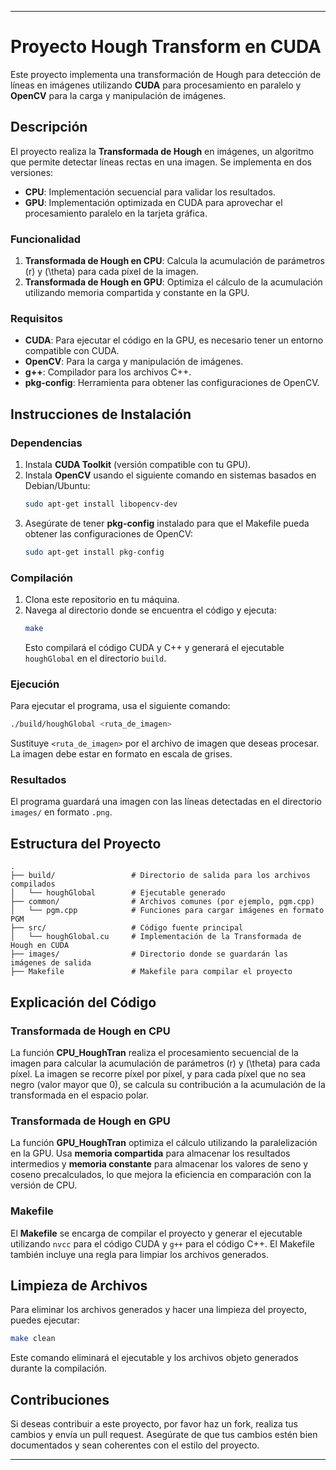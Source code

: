 
---

# Proyecto Hough Transform en CUDA

Este proyecto implementa una transformación de Hough para detección de líneas en imágenes utilizando **CUDA** para procesamiento en paralelo y **OpenCV** para la carga y manipulación de imágenes.

## Descripción

El proyecto realiza la **Transformada de Hough** en imágenes, un algoritmo que permite detectar líneas rectas en una imagen. Se implementa en dos versiones:

- **CPU**: Implementación secuencial para validar los resultados.
- **GPU**: Implementación optimizada en CUDA para aprovechar el procesamiento paralelo en la tarjeta gráfica.

### Funcionalidad

1. **Transformada de Hough en CPU**: Calcula la acumulación de parámetros \(r\) y \(\theta\) para cada píxel de la imagen.
2. **Transformada de Hough en GPU**: Optimiza el cálculo de la acumulación utilizando memoria compartida y constante en la GPU.

### Requisitos

- **CUDA**: Para ejecutar el código en la GPU, es necesario tener un entorno compatible con CUDA.
- **OpenCV**: Para la carga y manipulación de imágenes.
- **g++**: Compilador para los archivos C++.
- **pkg-config**: Herramienta para obtener las configuraciones de OpenCV.

## Instrucciones de Instalación

### Dependencias

1. Instala **CUDA Toolkit** (versión compatible con tu GPU).
2. Instala **OpenCV** usando el siguiente comando en sistemas basados en Debian/Ubuntu:
   ```bash
   sudo apt-get install libopencv-dev
   ```
3. Asegúrate de tener **pkg-config** instalado para que el Makefile pueda obtener las configuraciones de OpenCV:
   ```bash
   sudo apt-get install pkg-config
   ```

### Compilación

1. Clona este repositorio en tu máquina.
2. Navega al directorio donde se encuentra el código y ejecuta:
   ```bash
   make
   ```
   Esto compilará el código CUDA y C++ y generará el ejecutable `houghGlobal` en el directorio `build`.

### Ejecución

Para ejecutar el programa, usa el siguiente comando:

```bash
./build/houghGlobal <ruta_de_imagen>
```

Sustituye `<ruta_de_imagen>` por el archivo de imagen que deseas procesar. La imagen debe estar en formato en escala de grises.

### Resultados

El programa guardará una imagen con las líneas detectadas en el directorio `images/` en formato `.png`.

## Estructura del Proyecto

```
.
├── build/                 # Directorio de salida para los archivos compilados
│   └── houghGlobal        # Ejecutable generado
├── common/                # Archivos comunes (por ejemplo, pgm.cpp)
│   └── pgm.cpp            # Funciones para cargar imágenes en formato PGM
├── src/                   # Código fuente principal
│   └── houghGlobal.cu     # Implementación de la Transformada de Hough en CUDA
├── images/                # Directorio donde se guardarán las imágenes de salida
├── Makefile               # Makefile para compilar el proyecto
```

## Explicación del Código

### Transformada de Hough en CPU

La función **CPU_HoughTran** realiza el procesamiento secuencial de la imagen para calcular la acumulación de parámetros \(r\) y \(\theta\) para cada píxel. La imagen se recorre píxel por píxel, y para cada píxel que no sea negro (valor mayor que 0), se calcula su contribución a la acumulación de la transformada en el espacio polar.

### Transformada de Hough en GPU

La función **GPU_HoughTran** optimiza el cálculo utilizando la paralelización en la GPU. Usa **memoria compartida** para almacenar los resultados intermedios y **memoria constante** para almacenar los valores de seno y coseno precalculados, lo que mejora la eficiencia en comparación con la versión de CPU.

### Makefile

El **Makefile** se encarga de compilar el proyecto y generar el ejecutable utilizando `nvcc` para el código CUDA y `g++` para el código C++. El Makefile también incluye una regla para limpiar los archivos generados.

## Limpieza de Archivos

Para eliminar los archivos generados y hacer una limpieza del proyecto, puedes ejecutar:

```bash
make clean
```

Este comando eliminará el ejecutable y los archivos objeto generados durante la compilación.

## Contribuciones

Si deseas contribuir a este proyecto, por favor haz un fork, realiza tus cambios y envía un pull request. Asegúrate de que tus cambios estén bien documentados y sean coherentes con el estilo del proyecto.

---
